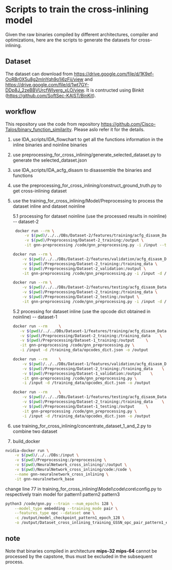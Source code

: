 # Scripts to train the cross-inlining model

Given the raw binaries compiled by different architectures, compiler and optimizations, here are the scripts to generate the datasets for cross-inlining. 

## Dataset

The dataset can download from https://drive.google.com/file/d/1K9ef-OoRBr0X5u8g2mlnYqh9o1i6zFij/view and https://drive.google.com/file/d/1wt7GY-DDp8J_2zeBBVUrcfWIyerg_xLO/view. It is contructed using Binkit (https://github.com/SoftSec-KAIST/BinKit).

## workflow

This repository use the code from repository https://github.com/Cisco-Talos/binary_function_similarity. Please aslo refer it for the details.

1. use IDA_scripts/IDA_flowchart to get all the functions information in the inline binaries and noinline binaries

2. use preprocessing_for_cross_inlining/generate_selected_dataset.py to generate the selected_dataset.json

3. use IDA_scripts/IDA_acfg_disasm to disassemble the binaries and functions

4. use the preprocessing_for_cross_inlining/construct_ground_truth.py to get cross-inlining dataset

5. use the training_for_cross_inlining/Model/Preprocessing to process the dataset inline and dataset noinline

    5.1 processing for dataset noinline (use the processed results in noinline)  -- dataset-2

   ```bash
    docker run --rm \
        -v $(pwd)/../../DBs/Dataset-2/features/training/acfg_disasm_Dataset-2_training:/input \
        -v $(pwd)/Preprocessing/Dataset-2_training:/output \
        -it gnn-preprocessing /code/gnn_preprocessing.py -i /input --training -o /output
    ```
    
    ```bash
    docker run --rm \
        -v $(pwd)/../../DBs/Dataset-2/features/validation/acfg_disasm_Dataset-2_validation:/input \
        -v $(pwd)/Preprocessing/Dataset-2_training:/training_data \
        -v $(pwd)/Preprocessing/Dataset-2_validation:/output \
        -it gnn-preprocessing /code/gnn_preprocessing.py -i /input -d /training_data/opcodes_dict.json -o /output
    ```
    
    ```bash
    docker run --rm \
        -v $(pwd)/../../DBs/Dataset-2/features/testing/acfg_disasm_Dataset-2_testing:/input \
        -v $(pwd)/Preprocessing/Dataset-2_training:/training_data \
        -v $(pwd)/Preprocessing/Dataset-2_testing:/output \
        -it gnn-preprocessing /code/gnn_preprocessing.py -i /input -d /training_data/opcodes_dict.json -o /output
   ```

    5.2 processing for dataset inline (use the opcode dict obtained in noinline) -- dataset-1
    
    ```bash
   docker run --rm     \
       -v $(pwd)/../../DBs/Dataset-1/features/training/acfg_disasm_Dataset-1_training:/input  \
       -v $(pwd)/Preprocessing/Dataset-2_training:/training_data    \
       -v $(pwd)/Preprocessing/Dataset-1_training:/output     \
       -it gnn-preprocessing /code/gnn_preprocessing.py \
       -i /input -d /training_data/opcodes_dict.json -o /output
      ```
   ```bash
   docker run --rm     \
       -v $(pwd)/../../DBs/Dataset-1/features/validation/acfg_disasm_Dataset-1_validation:/input  \
       -v $(pwd)/Preprocessing/Dataset-2_training:/training_data    \
       -v $(pwd)/Preprocessing/Dataset-1_validation:/output    \
       -it gnn-preprocessing /code/gnn_preprocessing.py \
       -i /input -d /training_data/opcodes_dict.json -o /output
   ```
   ```bash
   docker run --rm     \
       -v $(pwd)/../../DBs/Dataset-1/features/testing/acfg_disasm_Dataset-1_testing:/input  \
       -v $(pwd)/Preprocessing/Dataset-2_training:/training_data    \
       -v $(pwd)/Preprocessing/Dataset-1_testing:/output     \
       -it gnn-preprocessing /code/gnn_preprocessing.py \
       -i /input -d /training_data/opcodes_dict.json -o /output
   ```

6. use training_for_cross_inlining/concentrate_dataset_1_and_2.py to combine two dataset


     

7. build_docker

```bash
nvidia-docker run \
    -v $(pwd)/../../DBs:/input \
    -v $(pwd)/Preprocessing:/preprocessing \
    -v $(pwd)/NeuralNetwork_cross_inlining/:/output \
    -v $(pwd)/NeuralNetwork_cross_inlining/code:/code \
    --name gnn-neuralnetwork_cross_inlining \
    -it gnn-neuralnetwork_base 
```

change  line 77 in training_for_cross_inlining\Model\code\core\config.py to respectively train model for pattern1 pattern2 pattern3


```bash
python3 /code/gnn.py --train --num_epochs 128 \
    --model_type embedding --training_mode pair \
    --features_type opc --dataset one \
    -c /output/model_checkpoint_pattern1_epoch_128 \
    -o /output/Dataset_cross_inlining_training_GSSN_opc_pair_pattern1_epoch_128
```


## note

Note that binaries compiled in architecture **mips-32 mips-64** cannot be processed by the capstone, thus must be excluded in the subsequent process.